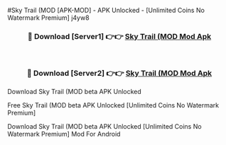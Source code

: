 #Sky Trail (MOD [APK-MOD] - APK Unlocked - [Unlimited Coins No Watermark Premium] j4yw8



<div align="center">

<h3>🔴 Download [Server1] 👉👉 <a href="https://momento.my/?title=Sky_Trail_(MOD">Sky Trail (MOD Mod Apk</a></h3><br>

<h3>🔴 Download [Server2] 👉👉 <a href="https://momento.my/?title=Sky_Trail_(MOD">Sky Trail (MOD Mod Apk</a></h3>
</div>



Download Sky Trail (MOD beta APK Unlocked

Free Sky Trail (MOD beta APK Unlocked [Unlimited Coins No Watermark Premium]

Download Sky Trail (MOD beta APK Unlocked [Unlimited Coins No Watermark Premium] Mod For Android
